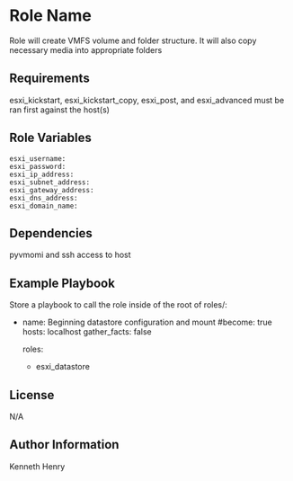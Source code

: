 Role Name
=========

Role will create VMFS volume and folder structure. It will also copy necessary media into appropriate folders

Requirements
------------

esxi_kickstart, esxi_kickstart_copy, esxi_post, and esxi_advanced must be ran first against the host(s)

Role Variables
--------------

    esxi_username: 
    esxi_password: 
    esxi_ip_address: 
    esxi_subnet_address: 
    esxi_gateway_address: 
    esxi_dns_address: 
    esxi_domain_name:

Dependencies
------------

pyvmomi and ssh access to host

Example Playbook
----------------

Store a playbook to call the role inside of the root of roles/:

- name: Beginning datastore configuration and mount
  #become: true
  hosts: localhost
  gather_facts: false

  roles:
    - esxi_datastore

License
-------

N/A

Author Information
------------------

Kenneth Henry
